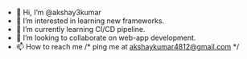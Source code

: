 - 👋 Hi, I’m @akshay3kumar
- 👀 I’m interested in learning new frameworks.
- 🌱 I’m currently learning CI/CD pipeline.
- 💞️ I’m looking to collaborate on web-app development.
- 📫 How to reach me /* ping me at akshaykumar4812@gmail.com  */ 

<!---
akshay3kumar/akshay3kumar is a ✨ special ✨ repository because its `README.md` (this file) appears on your GitHub profile.
You can click the Preview link to take a look at your changes.
--->
